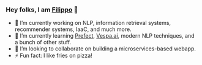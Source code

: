 ### Hey folks, I am [Filippo](https://github.com/filippo82) 👋

<!--
**filippo82/filippo82** is a ✨ _special_ ✨ repository because its `README.md` (this file) appears on your GitHub profile.

Here are some ideas to get you started:
-->

- 🔭 I’m currently working on NLP, information retrieval systems, recommender systems, IaaC, and much more.
- 🌱 I’m currently learning [Prefect](https://www.prefect.io), [Vespa.ai](https://vespa.ai/), modern NLP techniques, and a bunch of other stuff.
- 👯 I’m looking to collaborate on building a microservices-based webapp.
- ⚡ Fun fact: I like fries on pizza!
